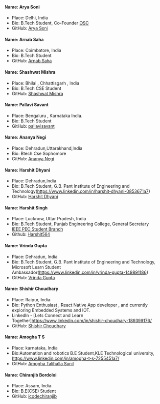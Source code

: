 #### Name: Arya Soni

 - Place: Delhi, India
 - Bio: B.Tech Student, Co-Founder [OSC](https://opensourcecode.tech/)
 - GitHub: [Arya Soni](https://github.com/aryasoni98)
 
#### Name: Arnab Saha
 - Place: Coimbatore, India
 - Bio: B.Tech Student
 - GitHub: [Arnab Saha](https://github.com/Arnabsaha6)

#### Name: Shashwat Mishra

-   Place: Bhilai , Chhattisgarh , India
-   Bio: B.Tech CSE Student
-   GitHub: [Shashwat Mishra](https://github.com/ampsteric)
 
#### Name: Pallavi Savant
 - Place: Bengaluru , Karnataka India.
 - Bio: B.Tech Student
 - GitHub: [pallavisavant]()

#### Name: Ananya Negi

-   Place: Dehradun,Uttarakhand,India
-   Bio: Btech Cse Sophomore
-   GitHub: [Ananya Negi](https://github.com/AnanyaNegi)

#### Name: Harshit Dhyani

-   Place: Dehradun,India
-   Bio: B.Tech Student, G.B. Pant Institute of Engineering and Technology(https://www.linkedin.com/in/harshit-dhyani-0853671a7)
-   GitHub: [Harshit Dhyani](https://github.com/Halix267)

#### Name: Harshit Singh

-   Place: Lucknow, Uttar Pradesh, India
-   Bio: B.Tech Student, Punjab Engineering College, General Secretary [IEEE PEC Student Branch](https://www.linkedin.com/company/ieee-pec/)
-   Github: [Harshit564](https://github.com/Harshit564)

#### Name: Vrinda Gupta

-   Place: Dehradun, India
-   Bio: B.Tech Student, G.B. Pant Institute of Engineering and Technology, Microsoft Learn Student Ambassador(https://www.linkedin.com/in/vrinda-gupta-149891186)
-   GitHub: [Vrinda Gupta](https://github.com/Vrindagupta6828)

#### Name: Shishir Choudhary
 - Place: Raipur, India
 - Bio: Python Enthusiast , React Native App developer , and currently exploring Embedded Systems and IOT.
 - LinkedIn - [Lets Connect and Learn Together]https://www.linkedin.com/in/shishir-choudhary-189399176/	
 - GitHub: [Shishir Choudhary](https://github.com/Shishir198)

#### Name: Amogha T S
 - Place: karnataka, India
 - Bio:Automation and robotics B.E Student,KLE Technological university, https://www.linkedin.com/in/amogha-t-s-7255451a7/
 - GitHub: [Amogha Talihalla Sunil](https://github.com/amoghatsunil)
 
#### Name: Chiranjib Bordoloi
 - Place: Assam, India
 - Bio: B.E(CSE) Student
 - GitHub: [ icodechiranjib ](https://github.com/icodechiranjib)
